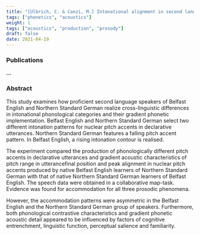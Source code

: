 ```yaml
---
title: "[Ulbrich, C. & Canzi, M.] Intonational alignment in second language acquisition"
tags: ["phonetics", "acoustics"]
weight: 1
tags: ["acoustics", "production", "prosody"]
draft: false
date: 2021-04-19
---
```


### Publications

__...__

### Abstract

This study examines how proficient second language speakers of Belfast English and Northern Standard German realize cross-linguistic differences in intonational phonological categories and their gradient phonetic implementation. Belfast English and Northern Standard German select two different intonation patterns for nuclear pitch accents in declarative utterances. Northern Standard German features a falling pitch accent pattern. In Belfast English, a rising intonation contour is realised. 

The experiment compared the production of phonologically different pitch accents in declarative utterances and gradient acoustic characteristics of pitch range in utterancefinal position and peak alignment in nuclear pitch accents produced by native Belfast English learners of Northern Standard German with that of native Northern Standard German learners of Belfast English. The speech data were obtained in a collaborative map-task. Evidence was found
for accommodation for all three prosodic phenomena. 

However, the accommodation patterns were asymmetric in the Belfast English and the Northern Standard German group of speakers. Furthermore, both phonological contrastive characteristics and gradient phonetic acoustic detail appeared to be influenced by factors of cognitive entrenchment, linguistic function, perceptual salience and familiarity.